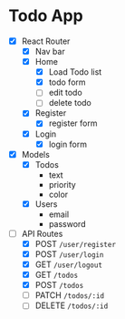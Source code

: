 # Todo App

- [x] React Router
  - [x] Nav bar
  - [x] Home
    - [x] Load Todo list
    - [x] todo form
    - [ ] edit todo
    - [ ] delete todo
  - [x] Register
    - [x] register form
  - [x] Login
    - [x] login form
- [x] Models
  - [x] Todos
    - text
    - priority
    - color
  - [x] Users
    - email
    - password
- [ ] API Routes
  - [x] POST `/user/register`
  - [x] POST `/user/login`
  - [x] GET `/user/logout`
  - [x] GET `/todos`
  - [x] POST `/todos`
  - [ ] PATCH `/todos/:id`
  - [ ] DELETE `/todos/:id`